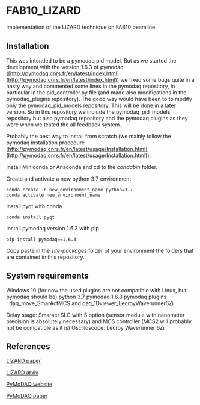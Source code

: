 # FAB10_LIZARD
Implementation of the LIZARD technique on FAB10 beamline

## Installation

This was intended to be a pymodaq pid model. But as we started the development with the version 1.6.3 of pymodaq ([http://pymodaq.cnrs.fr/en/latest/index.html](http://pymodaq.cnrs.fr/en/latest/index.html)) we fixed some bugs quite in a nasty way and commented some lines in the pymodaq repository, in particular in the pid_controller.py file (and made also modifications in the pymodaq_plugins repository). The good way would have been to to modify only the pymodaq_pid_models repository. This will be done in a later version.
So in this repository we include the pymodaq_pid_models repository but also pymodaq repository and the pymodaq plugins as they were when we tested the all feedback system.

Probably the best way to install from scratch (we mainly follow the pymodaq installation procedure [http://pymodaq.cnrs.fr/en/latest/usage/Installation.html](http://pymodaq.cnrs.fr/en/latest/usage/Installation.html)):

Install Miniconda or Anaconda and cd to the *condabin* folder.

Create and activate a new python 3.7 environment

    conda create -n new_environment_name python=3.7
    conda activate new_environment_name

Install pyqt with conda

    conda install pyqt

Install pymodaq version 1.6.3 with pip

    pip install pymodaq==1.6.3

Copy paste in the *site-packages* folder of your environment the folders that are contained in this repository.


## System requirements

Windows 10 (for now the used plugins are not compatible with Linux, but pymodaq should be)
python 3.7
pymodaq 1.6.3
pymodaq plugins : daq_move_SmarActMCS and daq_1Dviewer_LecroyWaverunner6Zi

Delay stage: Smaract SLC with S option (sensor module with nanometer precision is absolutely necessary) and MCS controller (MCS2 will probably not be compatible as it is)
Oscilloscope: Lecroy Waverunner 6Zi

## References

[LIZARD paper](https://journals.aps.org/prapplied/abstract/10.1103/PhysRevApplied.15.034036)

[LIZARD arxiv](https://arxiv.org/abs/2012.09528)

[PyMoDAQ website](http://pymodaq.cnrs.fr/en/latest/index.html)

[PyMoDAQ paper](https://aip.scitation.org/doi/10.1063/5.0032116)
